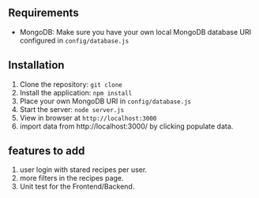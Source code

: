 ## Requirements

- MongoDB: Make sure you have your own local
 MongoDB database URI configured in `config/database.js`

## Installation

1. Clone the repository: `git clone`
2. Install the application: `npm install`
3. Place your own MongoDB URI in `config/database.js`
3. Start the server: `node server.js`
4. View in browser at `http://localhost:3000`
5. import data from http://localhost:3000/ by clicking populate data.





## features to add
1. user login with stared recipes per user.
2. more filters in the recipes page.
3. Unit test for the Frontend/Backend.
